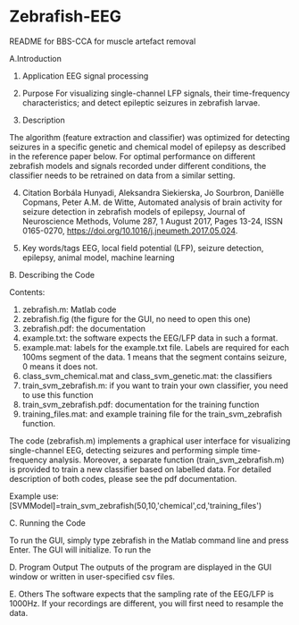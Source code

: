 # Zebrafish-EEG
README for BBS-CCA for muscle artefact removal


A.Introduction 

1. Application
EEG signal processing

 2. Purpose
For visualizing single-channel LFP signals, their time-frequency characteristics; and detect epileptic seizures in zebrafish larvae. 

3. Description
	 
The algorithm (feature extraction and classifier) was optimized for detecting seizures in a specific genetic and chemical model of epilepsy as described in the reference paper below. For optimal performance on different zebrafish models and signals recorded under different conditions, the classifier needs to be retrained on data from a similar setting.

4. Citation
Borbála Hunyadi, Aleksandra Siekierska, Jo Sourbron, Daniëlle Copmans, Peter A.M. de Witte, Automated analysis of brain activity for seizure detection in zebrafish models of epilepsy, Journal of Neuroscience Methods, Volume 287, 1 August 2017, Pages 13-24, ISSN 0165-0270, https://doi.org/10.1016/j.jneumeth.2017.05.024.

5. Key words/tags
EEG, local field potential (LFP), seizure detection, epilepsy, animal model, machine learning

B. Describing the Code 

Contents:
1. zebrafish.m: Matlab code
2. zebrafish.fig (the figure for the GUI, no need to open this one)
3. zebrafish.pdf: the documentation
4. example.txt: the software expects the EEG/LFP data in such a format.
5. example.mat: labels for the example.txt file. Labels are required for each 100ms segment of the data. 1 means that the segment contains seizure, 0 means it does not.
6. class_svm_chemical.mat and class_svm_genetic.mat: the classifiers
7. train_svm_zebrafish.m: if you want to train your own classifier, you need to use this function
8. train_svm_zebrafish.pdf: documentation for the training function
9. training_files.mat: and example training file for the train_svm_zebrafish function.

The code (zebrafish.m) implements a graphical user interface for visualizing single-channel EEG, detecting seizures and performing simple time-frequency analysis. 
Moreover, a separate function (train_svm_zebrafish.m) is provided to train a new classifier based on labelled data. For detailed description of both codes, please see the pdf documentation. 

Example use: 
[SVMModel]=train_svm_zebrafish(50,10,'chemical',cd,'training_files')


C. Running the Code 

To run the GUI, simply type zebrafish in the Matlab command line and press Enter. The GUI will initialize.
To run the 
  	

D. Program Output 
The outputs of the program are displayed in the GUI window or written in user-specified csv files.

E. Others
The software expects that the sampling rate of the EEG/LFP is 1000Hz. If your recordings are different, you will first need to resample the data.

